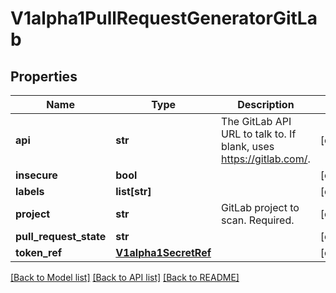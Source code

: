 # V1alpha1PullRequestGeneratorGitLab

## Properties
Name | Type | Description | Notes
------------ | ------------- | ------------- | -------------
**api** | **str** | The GitLab API URL to talk to. If blank, uses https://gitlab.com/. | [optional] 
**insecure** | **bool** |  | [optional] 
**labels** | **list[str]** |  | [optional] 
**project** | **str** | GitLab project to scan. Required. | [optional] 
**pull_request_state** | **str** |  | [optional] 
**token_ref** | [**V1alpha1SecretRef**](V1alpha1SecretRef.md) |  | [optional] 

[[Back to Model list]](../README.md#documentation-for-models) [[Back to API list]](../README.md#documentation-for-api-endpoints) [[Back to README]](../README.md)

